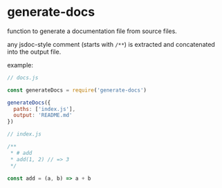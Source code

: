 # generate-docs

function to generate a documentation file from source files.

any jsdoc-style comment (starts with `/**`) is extracted and concatenated into the output file.

example:

```javascript
// docs.js

const generateDocs = require('generate-docs')

generateDocs({
  paths: ['index.js'],
  output: 'README.md'
})
```

```javascript
// index.js

/**
 * # add
 * add(1, 2) // => 3
 */

const add = (a, b) => a + b
```

